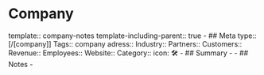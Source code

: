 # Company
template:: company-notes
template-including-parent:: true
	- ## Meta
	  type:: [/[company]] 
	  Tags:: company
	  adress::
	  Industry:: 
	  Partners:: 
	  Customers:: 
	  Revenue:: 
	  Employees:: 
	  Website:: 
	  Category::
	  icon: 🛠️
	- ## Summary
		-
	- ## Notes
		-
